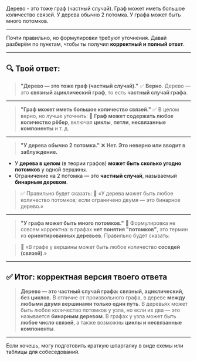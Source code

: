 Дерево - это тоже граф (частный случай). Граф может иметь большое количество связей. У дерева обычно 2 потомка. У графа может быть много потомков.

---

Почти правильно, но формулировки требуют уточнения. Давай разберём по пунктам, чтобы ты получил **корректный и полный ответ**.

---

## 🔍 Твой ответ:

> **"Дерево — это тоже граф (частный случай)."**
> ✅ **Верно**. Дерево — это **связный ациклический граф**, то есть **частный случай графа**.

---

> **"Граф может иметь большое количество связей."**
> ✅ В целом верно, но лучше уточнить:
> 📌 **Граф может содержать любое количество рёбер**, включая **циклы**, **петли**, **несвязанные компоненты** и т. д.

---

> **"У дерева обычно 2 потомка."**
> ❌ **Нет. Это неверно или вводит в заблуждение.**

* У **дерева в целом** (в теории графов) **может быть сколько угодно потомков** у одной вершины.
* Ограничение на 2 потомка — это **частный случай**, называемый **бинарным деревом**.

> ✅ Правильно будет сказать:
> 📌 «У дерева может быть любое количество потомков; если ограничено двумя — это бинарное дерево.»

---

> **"У графа может быть много потомков."**
> 🔸 Формулировка не совсем корректна: в графах **нет понятия "потомков"**, это термин из **ориентированных деревьев**.
> Правильно будет сказать:

> 📌 «В графе у вершины может быть любое количество **соседей (связей)**.»

---

## ✅ Итог: корректная версия твоего ответа

> **Дерево — это частный случай графа: связный, ациклический, без циклов.**
> В отличие от произвольного графа, в дереве **между любыми двумя вершинами только один путь**.
> В деревьях может быть любое количество потомков у узла, но если их два — это называется **бинарным деревом**.
> В графах у узла может быть **любое число связей**, а также возможны **циклы и несвязанные компоненты**.

---

Если хочешь, могу подготовить краткую шпаргалку в виде схемы или таблицы для собеседований.
